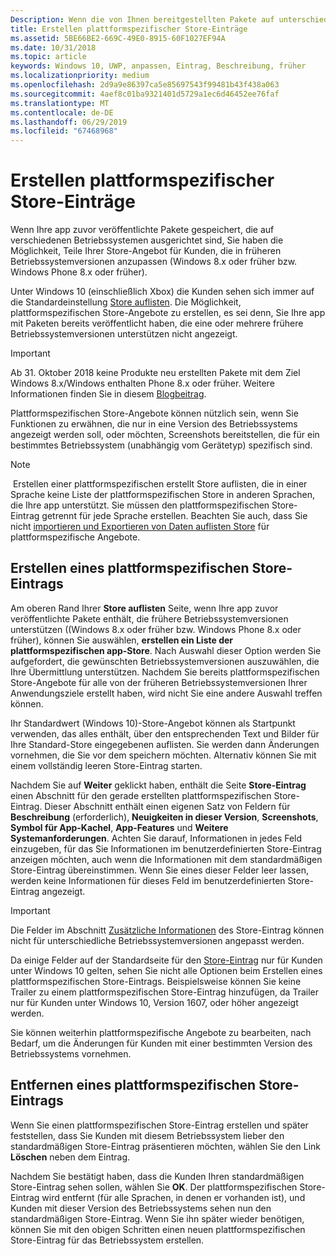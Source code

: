 ```yaml
---
Description: Wenn die von Ihnen bereitgestellten Pakete auf unterschiedliche Betriebssysteme ausgerichtet sind, können Sie Teile Ihres Store-Eintrags für verschiedene Zielbetriebssysteme anpassen.
title: Erstellen plattformspezifischer Store-Einträge
ms.assetid: 5BE66BE2-669C-49E0-8915-60F1027EF94A
ms.date: 10/31/2018
ms.topic: article
keywords: Windows 10, UWP, anpassen, Eintrag, Beschreibung, früher
ms.localizationpriority: medium
ms.openlocfilehash: 2d9a9e86397ca5e85697543f99481b43f438a063
ms.sourcegitcommit: 4aef8c01ba9321401d5729a1ec6d46452ee76faf
ms.translationtype: MT
ms.contentlocale: de-DE
ms.lasthandoff: 06/29/2019
ms.locfileid: "67468968"
---
```

# <a name="create-platform-specific-store-listings"></a>Erstellen plattformspezifischer Store-Einträge


Wenn Ihre app zuvor veröffentlichte Pakete gespeichert, die auf verschiedenen Betriebssystemen ausgerichtet sind, Sie haben die Möglichkeit, Teile Ihrer Store-Angebot für Kunden, die in früheren Betriebssystemversionen anzupassen (Windows 8.x oder früher bzw. Windows Phone 8.x oder früher). 

Unter Windows 10 (einschließlich Xbox) die Kunden sehen sich immer auf die Standardeinstellung [Store auflisten](create-app-store-listings.md). Die Möglichkeit, plattformspezifischen Store-Angebote zu erstellen, es sei denn, Sie Ihre app mit Paketen bereits veröffentlicht haben, die eine oder mehrere frühere Betriebssystemversionen unterstützen nicht angezeigt. 

> [!IMPORTANT]
> Ab 31. Oktober 2018 keine Produkte neu erstellten Pakete mit dem Ziel Windows 8.x/Windows enthalten Phone 8.x oder früher. Weitere Informationen finden Sie in diesem [Blogbeitrag](https://blogs.windows.com/windowsdeveloper/2018/08/20/important-dates-regarding-apps-with-windows-phone-8-x-and-earlier-and-windows-8-8-1-packages-submitted-to-microsoft-store).

Plattformspezifischen Store-Angebote können nützlich sein, wenn Sie Funktionen zu erwähnen, die nur in eine Version des Betriebssystems angezeigt werden soll, oder möchten, Screenshots bereitstellen, die für ein bestimmtes Betriebssystem (unabhängig vom Gerätetyp) spezifisch sind.

> [!NOTE]
> Erstellen einer plattformspezifischen erstellt Store auflisten, die in einer Sprache keine Liste der plattformspezifischen Store in anderen Sprachen, die Ihre app unterstützt. Sie müssen den plattformspezifischen Store-Eintrag getrennt für jede Sprache erstellen. Beachten Sie auch, dass Sie nicht [importieren und Exportieren von Daten auflisten Store](import-and-export-store-listings.md) für plattformspezifische Angebote.


## <a name="creating-a-platform-specific-store-listing"></a>Erstellen eines plattformspezifischen Store-Eintrags

Am oberen Rand Ihrer **Store auflisten** Seite, wenn Ihre app zuvor veröffentlichte Pakete enthält, die frühere Betriebssystemversionen unterstützen ((Windows 8.x oder früher bzw. Windows Phone 8.x oder früher), können Sie auswählen, **erstellen ein Liste der plattformspezifischen app-Store**. Nach Auswahl dieser Option werden Sie aufgefordert, die gewünschten Betriebssystemversionen auszuwählen, die Ihre Übermittlung unterstützen. Nachdem Sie bereits plattformspezifischen Store-Angebote für alle von der früheren Betriebssystemversionen Ihrer Anwendungsziele erstellt haben, wird nicht Sie eine andere Auswahl treffen können.

Ihr Standardwert (Windows 10)-Store-Angebot können als Startpunkt verwenden, das alles enthält, über den entsprechenden Text und Bilder für Ihre Standard-Store eingegebenen auflisten. Sie werden dann Änderungen vornehmen, die Sie vor dem speichern möchten. Alternativ können Sie mit einem vollständig leeren Store-Eintrag starten.

Nachdem Sie auf **Weiter** geklickt haben, enthält die Seite **Store-Eintrag** einen Abschnitt für den gerade erstellten plattformspezifischen Store-Eintrag. Dieser Abschnitt enthält einen eigenen Satz von Feldern für **Beschreibung** (erforderlich), **Neuigkeiten in dieser Version**, **Screenshots**, **Symbol für App-Kachel**, **App-Features** und **Weitere Systemanforderungen**. Achten Sie darauf, Informationen in jedes Feld einzugeben, für das Sie Informationen im benutzerdefinierten Store-Eintrag anzeigen möchten, auch wenn die Informationen mit dem standardmäßigen Store-Eintrag übereinstimmen. Wenn Sie eines dieser Felder leer lassen, werden keine Informationen für dieses Feld im benutzerdefinierten Store-Eintrag angezeigt.

> [!IMPORTANT]
> Die Felder im Abschnitt [Zusätzliche Informationen](create-app-store-listings.md#additional-information) des Store-Eintrag können nicht für unterschiedliche Betriebssystemversionen angepasst werden.
> 
> Da einige Felder auf der Standardseite für den [Store-Eintrag](create-app-store-listings.md) nur für Kunden unter Windows 10 gelten, sehen Sie nicht alle Optionen beim Erstellen eines plattformspezifischen Store-Eintrags. Beispielsweise können Sie keine Trailer zu einem plattformspezifischen Store-Eintrag hinzufügen, da Trailer nur für Kunden unter Windows 10, Version 1607, oder höher angezeigt werden. 

Sie können weiterhin plattformspezifische Angebote zu bearbeiten, nach Bedarf, um die Änderungen für Kunden mit einer bestimmten Version des Betriebssystems vornehmen.


## <a name="removing-a-platform-specific-store-listing"></a>Entfernen eines plattformspezifischen Store-Eintrags

Wenn Sie einen plattformspezifischen Store-Eintrag erstellen und später feststellen, dass Sie Kunden mit diesem Betriebssystem lieber den standardmäßigen Store-Eintrag präsentieren möchten, wählen Sie den Link **Löschen** neben dem Eintrag.

Nachdem Sie bestätigt haben, dass die Kunden Ihren standardmäßigen Store-Eintrag sehen sollen, wählen Sie **OK**. Der plattformspezifischen Store-Eintrag wird entfernt (für alle Sprachen, in denen er vorhanden ist), und Kunden mit dieser Version des Betriebssystems sehen nun den standardmäßigen Store-Eintrag. Wenn Sie ihn später wieder benötigen, können Sie mit den obigen Schritten einen neuen plattformspezifischen Store-Eintrag für das Betriebssystem erstellen.
 

 




